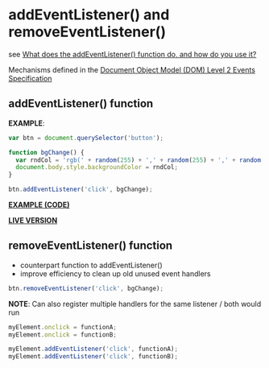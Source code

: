 # addEventListener() and removeEventListener()

see [What does the addEventListener() function do, and how do you use it?](https://developer.mozilla.org/en-US/docs/Learn/JavaScript/Building_blocks/Events#addEventListener()_and_removeEventListener())

Mechanisms defined in the [Document Object Model (DOM) Level 2 Events Specification](https://www.w3.org/TR/DOM-Level-2-Events/)

## addEventListener() function

**EXAMPLE**:

```javascript
var btn = document.querySelector('button');

function bgChange() {
  var rndCol = 'rgb(' + random(255) + ',' + random(255) + ',' + random(255) + ')';
  document.body.style.backgroundColor = rndCol;
}

btn.addEventListener('click', bgChange);
```

**[EXAMPLE (CODE)](https://github.com/mdn/learning-area/blob/master/javascript/building-blocks/events/random-color-addeventlistener.html)**

**[LIVE VERSION](https://mdn.github.io/learning-area/javascript/building-blocks/events/random-color-addeventlistener.html)**

## removeEventListener() function

- counterpart function to addEventListener()
- improve efficiency to clean up old unused event handlers

```javascript
btn.removeEventListener('click', bgChange);
```

**NOTE**: Can also register multiple handlers for the same listener / both would run

```javascript
myElement.onclick = functionA;
myElement.onclick = functionB;
```

```javascript
myElement.addEventListener('click', functionA);
myElement.addEventListener('click', functionB);
```

